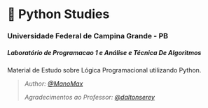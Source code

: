 # 🐍 Python Studies
### Universidade Federal de Campina Grande - PB
##### Laboratório de Programacao 1 e Análise e Técnica De Algoritmos

Material de Estudo sobre Lógica Programacional utilizando Python.

<p><i>
  
>*Author: [@ManoMax](https://github.com/ManoMax)*
>
> *Agradecimentos ao Professor: [@daltonserey](https://github.com/daltonserey)*

</i></p>
